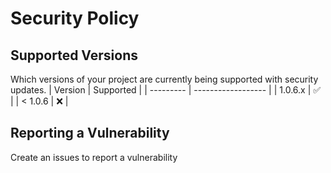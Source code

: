 # Security Policy
## Supported Versions
Which versions of your project are currently being supported with security updates.
|  Version  | Supported          |
| --------- | ------------------ |
| 1.0.6.x   | :white_check_mark: |
| < 1.0.6   | :x:                |

## Reporting a Vulnerability
Create an issues to report a vulnerability
